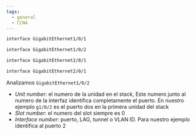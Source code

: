 ```yaml
---
tags:
  - general
  - CCNA
---
```



``` bash
interface GigabitEthernet1/0/1

interface GigabitEthernet1/0/2

interface GigabitEthernet2/0/1

interface GigabitEthernet2/0/1
```

Analizamos `GigabitEthernet1/0/2`
- _Unit number_: el numero de la unidad en el stack, Este numero junto al numero de la interfaz identifica completamente el puerto. En nuestro ejemplo `g1/0/2` es el puerto dos en la primera unidad del stack 
- _Slot number_: el numero del slot siempre es 0
- _Interface number_: puerto, LAG, tunnel o VLAN ID. Para nuestro ejemplo identifica al puerto 2

